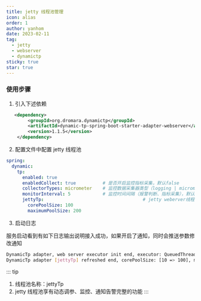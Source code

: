 ```yaml
---
title: jetty 线程池管理
icon: alias
order: 1
author: yanhom
date: 2023-02-11
tag:
  - jetty
  - webserver
  - dynamictp
sticky: true
star: true
---
```


### 使用步骤

1. 引入下述依赖

```xml
   <dependency>
        <groupId>org.dromara.dynamictp</groupId>
        <artifactId>dynamic-tp-spring-boot-starter-adapter-webserver</artifactId>
        <version>1.1.5</version>
    </dependency>
```

2. 配置文件中配置 jetty 线程池

```yaml
spring:
  dynamic:
    tp:
      enabled: true
      enabledCollect: true          # 是否开启监控指标采集，默认false
      collectorTypes: micrometer    # 监控数据采集器类型（logging | micrometer | internal_logging），默认micrometer
      monitorInterval: 5            # 监控时间间隔（报警判断、指标采集），默认5s
      jettyTp:                                     # jetty weberver线程池配置
        corePoolSize: 100
        maximumPoolSize: 200
```

3. 启动日志

服务启动看到有如下日志输出说明接入成功，如果开启了通知，同时会推送参数修改通知

```bash
DynamicTp adapter, web server executor init end, executor: QueuedThreadPool[qtp32153965]@1eaa16d{STARTED,8<=10<=200,i=0,r=-1,q=0}[ReservedThreadExecutor@12e242d{reserved=0/16,pending=0}]     
DynamicTp adapter [jettyTp] refreshed end, corePoolSize: [10 => 100], maxPoolSize: [200 => 200]
```

::: tip

1. 线程池名称：jettyTp
2. jetty 线程池享有动态调参、监控、通知告警完整的功能
:::